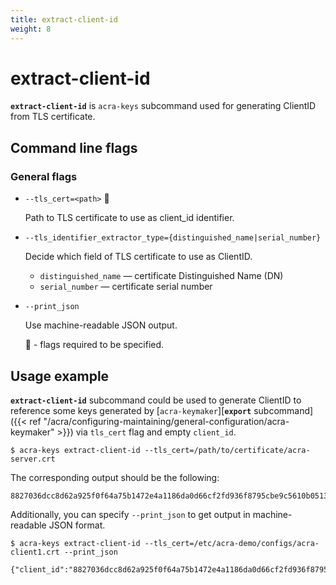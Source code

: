 ```yaml
---
title: extract-client-id
weight: 8
---
```


# extract-client-id

**`extract-client-id`** is `acra-keys` subcommand used for generating ClientID from TLS certificate.

## Command line flags

### General flags

* `--tls_cert=<path>` 🔴

  Path to TLS certificate to use as client_id identifier.

* `--tls_identifier_extractor_type={distinguished_name|serial_number}`

  Decide which field of TLS certificate to use as ClientID.

    * `distinguished_name` — certificate Distinguished Name (DN)
    * `serial_number` — certificate serial number

* `--print_json`

  Use machine-readable JSON output.


  🔴 - flags required to be specified.


## Usage example

**`extract-client-id`** subcommand could be used to generate ClientID to reference some keys generated by [`acra-keymaker`][**`export`** subcommand]({{< ref "/acra/configuring-maintaining/general-configuration/acra-keymaker" >}}) via `tls_cert` flag and empty `client_id`.

```
$ acra-keys extract-client-id --tls_cert=/path/to/certificate/acra-server.crt
```

The corresponding output should be the following:

```
8827036dcc8d62a925f0f64a75b1472e4a1186da0d66cf2fd936f8795cbe9c5610b0513630c37e9c78ab4ea2bfa1aae3f859c0cd5c0509cd86a28817930a85b0
```

Additionally, you can specify `--print_json` to get output in machine-readable JSON format.

```
$ acra-keys extract-client-id --tls_cert=/etc/acra-demo/configs/acra-client1.crt --print_json

{"client_id":"8827036dcc8d62a925f0f64a75b1472e4a1186da0d66cf2fd936f8795cbe9c5610b0513630c37e9c78ab4ea2bfa1aae3f859c0cd5c0509cd86a28817930a85b0"}
```



